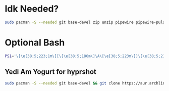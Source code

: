 # Idk Needed?
```bash
sudo pacman -S --needed git base-devel zip unzip pipewire pipewire-pulse kitty vim rofi hyprlock hypridle hyprpaper waybar
```
# Optional Bash

```bash
PS1='\[\e[38;5;223;1m\][\[\e[38;5;186m\]\A\[\e[38;5;223m\]]\[\e[38;5;218m\]@\[\e[38;5;149m\]\u\[\e[38;5;212m\]~\w\[\e[0m\]\n \[\e[38;5;142;1m\]~\[\e[38;5;212m\]\\$\[\e[0m\]'
```

## Yedi Am Yogurt for hyprshot

```bash
sudo pacman -S --needed git base-devel && git clone https://aur.archlinux.org/yay.git && cd yay && makepkg -si && yay -S hyprshot
```

